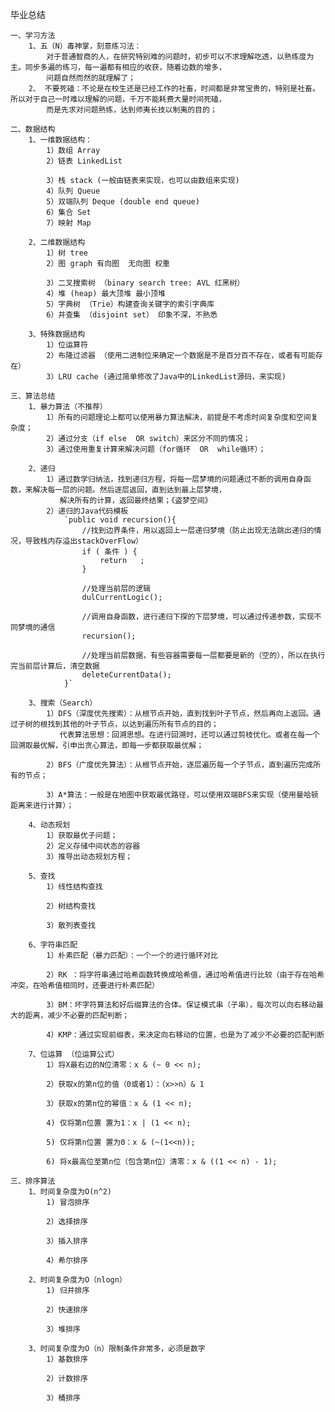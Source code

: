 毕业总结

    一、学习方法
        1、五（N）毒神掌，刻意练习法：
            对于普通智商的人，在研究特别难的问题时，初步可以不求理解吃透，以熟练度为主。同步多遍的练习，每一遍都有相应的收获，随着边数的增多，
            问题自然而然的就理解了；
        2、 不要死磕：不论是在校生还是已经工作的社畜，时间都是非常宝贵的，特别是社畜。所以对于自己一时难以理解的问题，千万不能耗费大量时间死磕，
            而是先求对问题熟练，达到师夷长技以制夷的目的；
            
    二、数据结构
        1、一维数据结构：
            1）数组 Array
            2）链表 LinkedList
            
            3）栈 stack (一般由链表来实现，也可以由数组来实现)
            4）队列 Queue
            5）双端队列 Deque (double end queue)
            6）集合 Set
            7）映射 Map
            
        2、二维数据结构
            1）树 tree
            2）图 graph 有向图  无向图 权重
            
            3）二叉搜索树 （binary search tree: AVL 红黑树）
            4）堆 (heap) 最大顶堆 最小顶堆
            5）字典树 （Trie）构建查询关键字的索引字典库
            6）并查集 （disjoint set） 印象不深，不熟悉
            
        3、特殊数据结构
            1）位运算符
            2）布隆过滤器 （使用二进制位来确定一个数据是不是百分百不存在，或者有可能存在）
            3）LRU cache (通过简单修改了Java中的LinkedList源码，来实现)
            
    三、算法总结
        1、暴力算法（不推荐）
            1）所有的问题理论上都可以使用暴力算法解决，前提是不考虑时间复杂度和空间复杂度；
            2）通过分支（if else  OR switch）来区分不同的情况；
            3）通过使用重复计算来解决问题（for循环  OR  while循环）；
            
        2、递归
            1）通过数学归纳法，找到递归方程，将每一层梦境的问题通过不断的调用自身函数，来解决每一层的问题。然后逐层返回，直到达到最上层梦境，
               解决所有的计算，返回最终结果；《盗梦空间》
            2）递归的Java代码模板
                `public void recursion(){
                    //找到边界条件，用以返回上一层递归梦境（防止出现无法跳出递归的情况，导致栈内存溢出stackOverFlow）
                    if ( 条件 ) {
                        return   ;
                    }
                    
                    //处理当前层的逻辑
                    dulCurrentLogic();
                    
                    //调用自身函数，进行递归下探的下层梦境，可以通过传递参数，实现不同梦境的通信
                    recursion();
                    
                    //处理当前层数据，有些容器需要每一层都要是新的（空的），所以在执行完当前层计算后，清空数据
                    deleteCurrentData();
                }`
             
        3、搜索（Search）
            1）DFS（深度优先搜索）：从根节点开始，直到找到叶子节点，然后再向上返回。通过子树的根找到其他的叶子节点，以达到遍历所有节点的目的；
               代表算法思想：回溯思想。在进行回溯时，还可以通过剪枝优化。或者在每一个回溯取最优解，引申出贪心算法，即每一步都获取最优解；
               
            2）BFS（广度优先算法）：从根节点开始，逐层遍历每一个子节点，直到遍历完成所有的节点；
            
            3）A*算法：一般是在地图中获取最优路径，可以使用双端BFS来实现（使用曼哈顿距离来进行计算）；
            
        4、动态规划
            1）获取最优子问题；
            2）定义存储中间状态的容器
            3）推导出动态规划方程；
            
        5、查找
            1）线性结构查找
            
            2）树结构查找
            
            3）散列表查找
            
        6、字符串匹配
            1）朴素匹配（暴力匹配）：一个一个的进行循环对比
            
            2）RK ：将字符串通过哈希函数转换成哈希值，通过哈希值进行比较（由于存在哈希冲突，在哈希值相同时，还要进行朴素匹配）
            
            3）BM：坏字符算法和好后缀算法的合体。保证模式串（子串），每次可以向右移动最大的距离，减少不必要的匹配判断；
            
            4）KMP：通过实现前缀表，来决定向右移动的位置，也是为了减少不必要的匹配判断
            
        7、位运算 （位运算公式）
            1）将X最右边的N位清零：x & (~ 0 << n);
            
            2）获取x的第n位的值（0或者1）：（x>>n）& 1
            
            3）获取x的第n位的幂值：x & (1 << n);
            
            4) 仅将第n位置 置为1：x | (1 << n);
            
            5) 仅将第n位置 置为0：x & (~(1<<n));
            
            6) 将x最高位至第n位（包含第n位）清零：x & ((1 << n) - 1);
            
    三、排序算法
        1、时间复杂度为O(n^2)
            1) 冒泡排序
            
            2）选择排序
            
            3）插入排序
            
            4）希尔排序
            
        2、时间复杂度为O（nlogn）
            1) 归并排序
            
            2）快速排序
            
            3）堆排序
            
        3、时间复杂度为O（n）限制条件非常多，必须是数字
            1）基数排序
            
            2）计数排序
            
            3）桶排序
            
            
            
         
            
                  
            
            
            
            
            
            
            
            
            
            
            
            
            
            
            
            
            
            
            
            
            
            
            
            
            
            
            
            
            
            
            
            
            
            
            
            
            